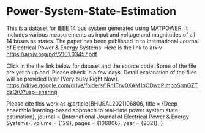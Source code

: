 # Power-System-State-Estimation 
This is a dataset for IEEE 14 bus system generated using MATPOWER. It includes various measurements as input and voltage and magnitudes of all 14 buses as states. The paper has been published in to International Journal of Electrical Power & Energy Systems.  Here is the link to arxiv https://arxiv.org/pdf/2101.03457.pdf

Click in the the link  below for dataset and the source code. Some of the file are yet to upload.  Please check in a few days. Detail explanation of the files will be provided later (Very busy Right Now).
https://drive.google.com/drive/folders/1Rn1Tnv0XAM1oODwcPImpoSrmGZTdzQrO?usp=sharing



Please cite this work as 
@article{BHUSAL2021106806,
title = {Deep ensemble learning-based approach to real-time power system state estimation},
journal = {International Journal of Electrical Power & Energy Systems},
volume = {129},
pages = {106806},
year = {2021},
}
